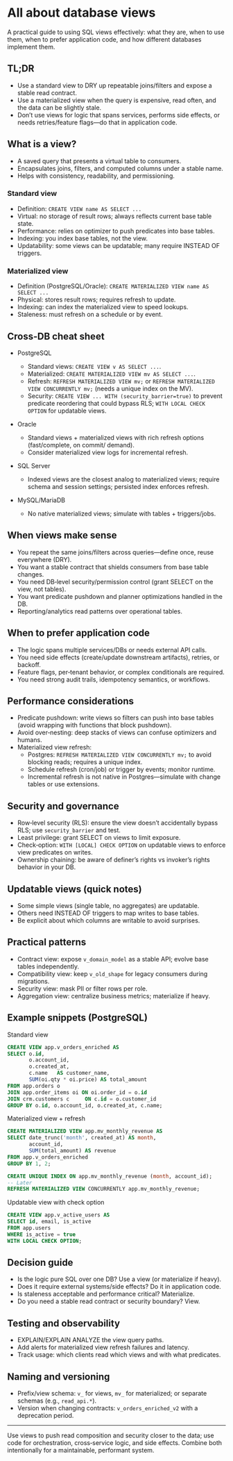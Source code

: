 # All about database views

A practical guide to using SQL views effectively: what they are, when to use them, when to prefer application code, and how different databases implement them.

## TL;DR
- Use a standard view to DRY up repeatable joins/filters and expose a stable read contract.
- Use a materialized view when the query is expensive, read often, and the data can be slightly stale.
- Don’t use views for logic that spans services, performs side effects, or needs retries/feature flags—do that in application code.

## What is a view?
- A saved query that presents a virtual table to consumers.
- Encapsulates joins, filters, and computed columns under a stable name.
- Helps with consistency, readability, and permissioning.

### Standard view
- Definition: `CREATE VIEW name AS SELECT ...`
- Virtual: no storage of result rows; always reflects current base table state.
- Performance: relies on optimizer to push predicates into base tables.
- Indexing: you index base tables, not the view.
- Updatability: some views can be updatable; many require INSTEAD OF triggers.

### Materialized view
- Definition (PostgreSQL/Oracle): `CREATE MATERIALIZED VIEW name AS SELECT ...`
- Physical: stores result rows; requires refresh to update.
- Indexing: can index the materialized view to speed lookups.
- Staleness: must refresh on a schedule or by event.

## Cross‑DB cheat sheet

- PostgreSQL
  - Standard views: `CREATE VIEW v AS SELECT ...`.
  - Materialized: `CREATE MATERIALIZED VIEW mv AS SELECT ...`.
  - Refresh: `REFRESH MATERIALIZED VIEW mv;` or `REFRESH MATERIALIZED VIEW CONCURRENTLY mv;` (needs a unique index on the MV).
  - Security: `CREATE VIEW ... WITH (security_barrier=true)` to prevent predicate reordering that could bypass RLS; `WITH LOCAL CHECK OPTION` for updatable views.

- Oracle
  - Standard views + materialized views with rich refresh options (fast/complete, on commit/ demand).
  - Consider materialized view logs for incremental refresh.

- SQL Server
  - Indexed views are the closest analog to materialized views; require schema and session settings; persisted index enforces refresh.

- MySQL/MariaDB
  - No native materialized views; simulate with tables + triggers/jobs.

## When views make sense
- You repeat the same joins/filters across queries—define once, reuse everywhere (DRY).
- You want a stable contract that shields consumers from base table changes.
- You need DB‑level security/permission control (grant SELECT on the view, not tables).
- You want predicate pushdown and planner optimizations handled in the DB.
- Reporting/analytics read patterns over operational tables.

## When to prefer application code
- The logic spans multiple services/DBs or needs external API calls.
- You need side effects (create/update downstream artifacts), retries, or backoff.
- Feature flags, per‑tenant behavior, or complex conditionals are required.
- You need strong audit trails, idempotency semantics, or workflows.

## Performance considerations
- Predicate pushdown: write views so filters can push into base tables (avoid wrapping with functions that block pushdown).
- Avoid over‑nesting: deep stacks of views can confuse optimizers and humans.
- Materialized view refresh:
  - Postgres: `REFRESH MATERIALIZED VIEW CONCURRENTLY mv;` to avoid blocking reads; requires a unique index.
  - Schedule refresh (cron/job) or trigger by events; monitor runtime.
  - Incremental refresh is not native in Postgres—simulate with change tables or use extensions.

## Security and governance
- Row‑level security (RLS): ensure the view doesn’t accidentally bypass RLS; use `security_barrier` and test.
- Least privilege: grant SELECT on views to limit exposure.
- Check‑option: `WITH [LOCAL] CHECK OPTION` on updatable views to enforce view predicates on writes.
- Ownership chaining: be aware of definer’s rights vs invoker’s rights behavior in your DB.

## Updatable views (quick notes)
- Some simple views (single table, no aggregates) are updatable.
- Others need INSTEAD OF triggers to map writes to base tables.
- Be explicit about which columns are writable to avoid surprises.

## Practical patterns
- Contract view: expose `v_domain_model` as a stable API; evolve base tables independently.
- Compatibility view: keep `v_old_shape` for legacy consumers during migrations.
- Security view: mask PII or filter rows per role.
- Aggregation view: centralize business metrics; materialize if heavy.

## Example snippets (PostgreSQL)

Standard view
```sql
CREATE VIEW app.v_orders_enriched AS
SELECT o.id,
       o.account_id,
       o.created_at,
       c.name   AS customer_name,
       SUM(oi.qty * oi.price) AS total_amount
FROM app.orders o
JOIN app.order_items oi ON oi.order_id = o.id
JOIN crm.customers c     ON c.id = o.customer_id
GROUP BY o.id, o.account_id, o.created_at, c.name;
```

Materialized view + refresh
```sql
CREATE MATERIALIZED VIEW app.mv_monthly_revenue AS
SELECT date_trunc('month', created_at) AS month,
       account_id,
       SUM(total_amount) AS revenue
FROM app.v_orders_enriched
GROUP BY 1, 2;

CREATE UNIQUE INDEX ON app.mv_monthly_revenue (month, account_id);
-- Later
REFRESH MATERIALIZED VIEW CONCURRENTLY app.mv_monthly_revenue;
```

Updatable view with check option
```sql
CREATE VIEW app.v_active_users AS
SELECT id, email, is_active
FROM app.users
WHERE is_active = true
WITH LOCAL CHECK OPTION;
```

## Decision guide
- Is the logic pure SQL over one DB? Use a view (or materialize if heavy).
- Does it require external systems/side effects? Do it in application code.
- Is staleness acceptable and performance critical? Materialize.
- Do you need a stable read contract or security boundary? View.

## Testing and observability
- EXPLAIN/EXPLAIN ANALYZE the view query paths.
- Add alerts for materialized view refresh failures and latency.
- Track usage: which clients read which views and with what predicates.

## Naming and versioning
- Prefix/view schema: `v_` for views, `mv_` for materialized; or separate schemas (e.g., `read_api.*`).
- Version when changing contracts: `v_orders_enriched_v2` with a deprecation period.

---
Use views to push read composition and security closer to the data; use code for orchestration, cross‑service logic, and side effects. Combine both intentionally for a maintainable, performant system.
